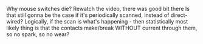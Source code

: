 Why mouse switches die? Rewatch the video, there was good bit there
Is that still gonna be the case if it's periodically scanned, instead of direct-wired? Logically, if the scan is what's happening - then statistically most likely thing is that the contacts make/break WITHOUT current through them, so no spark, so no wear?